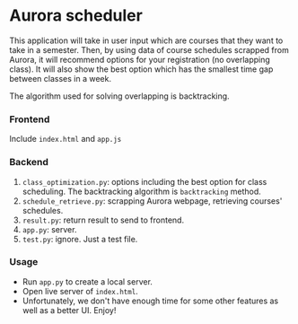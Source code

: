 # Aurora scheduler

This application will take in user input which are courses that they want to take in a semester. Then, by using data of course schedules scrapped from Aurora, it will recommend options for your registration (no overlapping class). It will also show the best option which has the smallest time gap between classes in a week. 

The algorithm used for solving overlapping is backtracking.

### Frontend

Include `index.html` and `app.js`

### Backend

1. `class_optimization.py`: options including the best option for class scheduling. The backtracking algorithm is `backtracking` method.
2. `schedule_retrieve.py`: scrapping Aurora webpage, retrieving courses' schedules. 
3. `result.py`: return result to send to frontend.
4. `app.py`: server.
5. `test.py`: ignore. Just a test file.

### Usage

* Run `app.py` to create a local server.
* Open live server of `index.html`.
* Unfortunately, we don't have enough time for some other features as well as a better UI. Enjoy!
